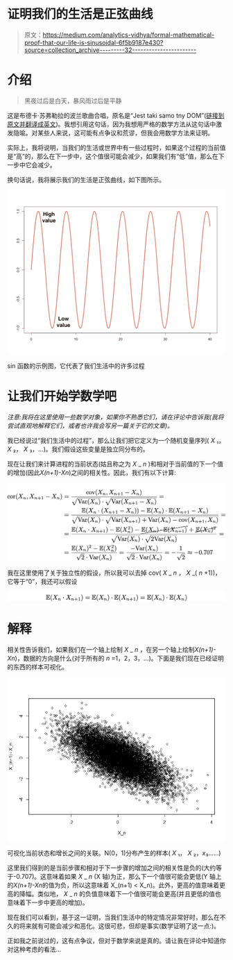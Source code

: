 # 证明我们的生活是正弦曲线

> 原文：<https://medium.com/analytics-vidhya/formal-mathematical-proof-that-our-life-is-sinusoidal-6f5b9187e430?source=collection_archive---------32----------------------->

# 介绍

> 黑夜过后是白天，暴风雨过后是平静

这是布德卡·苏弗勒拉的波兰歌曲合唱，原名是“Jest taki samo tny DOM”([链接到原文并翻译成英文](http://www.tekstowo.pl/piosenka,budka_suflera,jest_taki_samotny_dom.html))。我想引用这句话，因为我想用严格的数学方法从这句话中激发隐喻。对某些人来说，这可能有点争议和荒谬，但我会用数学方法来证明。

实际上，我将说明，当我们的生活或世界中有一些过程时，如果这个过程的当前值是“高”的，那么在下一步中，这个值很可能会减少，如果我们有“低”值，那么在下一步中它会减少。

换句话说，我将展示我们的生活是正弦曲线，如下图所示。

![](img/a49e2ae38a3d78ceb5d04d160d3f2f58.png)

sin 函数的示例图，它代表了我们生活中的许多过程

# 让我们开始学数学吧

*注意:我将在这里使用一些数学对象，如果你不熟悉它们，请在评论中告诉我(我将尝试直观地解释它们，或者也许我会写另一篇关于它的文章)。*

我已经说过“我们生活中的过程”，那么让我们把它定义为一个随机变量序列( *X* ₁， *X* ₂， *X* ₃，…)。我们假设这些变量是独立同分布的。

现在让我们来计算进程的当前状态(姑且称之为 *X* _ *n* )和相对于当前值的下一个值的增加(因此*X*_(*n*+1)-*X*_*n*)之间的相关性。因此，我们有以下计算:

![](img/c3260ad4f6efcbdab73c4d3fe41f617b.png)

我在这里使用了关于独立性的假设，所以我可以去掉 cov( *X* _ *n* ， *X* _( *n* +1))，它等于“0”，我还可以假设

![](img/60c8c2fed717244985cb7be426b99ab4.png)

# 解释

相关性告诉我们，如果我们在一个轴上绘制 *X* _ *n* ，在另一个轴上绘制*X*_(*n*+1)-*X*_*n*)，数据的方向是什么(对于所有的 *n* =1，2，3，…)。下面是我们现在已经证明的东西的样本可视化。

![](img/8a8bca2322a2f84697a97d124d2ec730.png)

可视化当前状态和增长之间的关联。N(0，1)分布产生的样本( *X* ₁， *X* ₂，*x*₃……)

这里我们得到的是当前步骤和相对于下一步骤的增加之间的相关性是负的(大约等于-0.707)。这意味着如果 *X* _ *n* (X 轴)为正，那么下一个值很可能会更低(Y 轴上的*X*_(*n*+1)-*X*_*n*的值为负，所以这意味着 X_(n+1) < X_n)。此外，更高的值意味着更高的降幅。类似地， *X* _ *n* 的负值意味着下一个值很可能会更高(并且更低的值也意味着下一步中更高的增加)。

现在我们可以看到，基于这一证明，当我们生活中的特定情况非常好时，那么在不久的将来就有可能会减少和恶化。这很可悲，但却是事实(数学证明了这一点:)。

正如我之前说过的，这有点争议，但对于数学来说是真的。请让我在评论中知道你对这种考虑的看法…